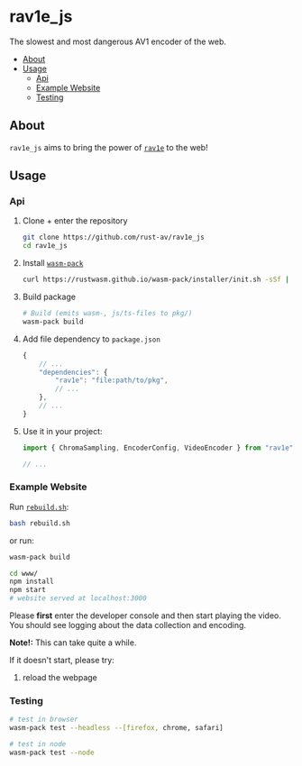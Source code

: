 # rav1e_js
The slowest and most dangerous AV1 encoder of the web.

- [About](#about)
- [Usage](#usage)
  - [Api](#api)
  - [Example Website](#example-website)
  - [Testing](#testing)

## About
`rav1e_js` aims to bring the power of [`rav1e`](https://github.com/xiph/rav1e) to the web!

## Usage

### Api

1. Clone + enter the repository
    ```bash
    git clone https://github.com/rust-av/rav1e_js
    cd rav1e_js
    ```
2. Install [`wasm-pack`](https://github.com/rustwasm/wasm-pack)
    ```bash
    curl https://rustwasm.github.io/wasm-pack/installer/init.sh -sSf | sh
    ```
3. Build package
    ```bash
    # Build (emits wasm-, js/ts-files to pkg/)
    wasm-pack build
    ```
4. Add file dependency to `package.json`
    ```ts
    {
        // ...
        "dependencies": {
            "rav1e": "file:path/to/pkg",
            // ...
        },
        // ...
    }
    ```
5. Use it in your project:
    ```ts
    import { ChromaSampling, EncoderConfig, VideoEncoder } from "rav1e";

    // ...
    ```

### Example Website
Run [`rebuild.sh`](./rebuild.sh):
```bash
bash rebuild.sh
```
or run:
```bash
wasm-pack build

cd www/
npm install
npm start
# website served at localhost:3000
```

Please **first** enter the developer console and then start playing the video. You should see logging about the data collection and encoding.

**Note!:** This can take quite a while.

If it doesn't start, please try:
1. reload the webpage

### Testing
```bash
# test in browser
wasm-pack test --headless --[firefox, chrome, safari]

# test in node
wasm-pack test --node
```
